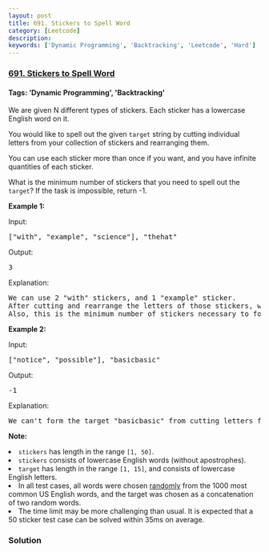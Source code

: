 ```yaml
---
layout: post
title: 691. Stickers to Spell Word
category: [Leetcode]
description: 
keywords: ['Dynamic Programming', 'Backtracking', 'Leetcode', 'Hard']
---
```

### [691. Stickers to Spell Word](https://leetcode.com/problems/stickers-to-spell-word)

#### Tags: 'Dynamic Programming', 'Backtracking'

<div class="content__u3I1 question-content__JfgR"><div><p>
We are given N different types of stickers.  Each sticker has a lowercase English word on it.
</p><p>
You would like to spell out the given <code>target</code> string by cutting individual letters from your collection of stickers and rearranging them.
</p><p>
You can use each sticker more than once if you want, and you have infinite quantities of each sticker.
</p><p>
What is the minimum number of stickers that you need to spell out the <code>target</code>?  If the task is impossible, return -1.
</p>
<p><b>Example 1:</b></p>
<p>Input:</p><pre>["with", "example", "science"], "thehat"
</pre><p></p>
<p>Output:</p><pre>3
</pre><p></p>
<p>Explanation:</p><pre>We can use 2 "with" stickers, and 1 "example" sticker.
After cutting and rearrange the letters of those stickers, we can form the target "thehat".
Also, this is the minimum number of stickers necessary to form the target string.
</pre><p></p>
<p><b>Example 2:</b></p>
<p>Input:</p><pre>["notice", "possible"], "basicbasic"
</pre><p></p>
<p>Output:</p><pre>-1
</pre><p></p>
<p>Explanation:</p><pre>We can't form the target "basicbasic" from cutting letters from the given stickers.
</pre><p></p>
<p><b>Note:</b>
</p><li><code>stickers</code> has length in the range <code>[1, 50]</code>.</li>
<li><code>stickers</code> consists of lowercase English words (without apostrophes).</li>
<li><code>target</code> has length in the range <code>[1, 15]</code>, and consists of lowercase English letters.</li>
<li>In all test cases, all words were chosen <u>randomly</u> from the 1000 most common US English words, and the target was chosen as a concatenation of two random words.</li>
<li>The time limit may be more challenging than usual.  It is expected that a 50 sticker test case can be solved within 35ms on average.</li>
<p></p></div></div>

### Solution
